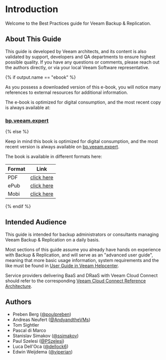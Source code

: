 # Introduction

Welcome to the Best Practices guide for Veeam Backup & Replication.

## About This Guide

This guide is developed by Veeam architects, and its content is also validated
by support, developers and QA departments to ensure highest possible quality. If
you have any questions or comments, please reach out the authors directly, or
via your local Veeam Software representative.

{% if output.name == "ebook" %}

As you possess a downloaded version of this e-book, you will notice many references
to external resources for additional information.

The e-book is optimized for
digital consumption, and the most recent copy is always available at:
### [bp.veeam.expert](http://bp.veeam.expert)

{% else %}

Keep in mind this book is optimized for digital consumption, and the most recent version is always
available on [bp.veeam.expert](http://bp.veeam.expert).

The book is available in different formats here:


| Format | Link |
| -------|------|
| PDF    | [click here](https://www.gitbook.com/download/pdf/book/veeam/veeam-backup-replication-best-practices) |
| ePub   | [click here](https://www.gitbook.com/download/epub/book/veeam/veeam-backup-replication-best-practices) |
| Mobi   | [click here](https://www.gitbook.com/download/mobi/book/veeam/veeam-backup-replication-best-practices) |


{% endif %}


## Intended Audience

This guide is intended for backup administrators or consultants managing Veeam
Backup & Replication on a daily basis.

Most sections of this guide assume you already have hands on experience with
Backup & Replication, and will serve as an "advanced user guide", meaning
that more basic usage information, system requirements and the like must be
found in [User Guide in Veeam Helpcenter](https://www.veeam.com/documentation-guides-datasheets.html).

Service providers delivering BaaS and DRaaS with Veeam Cloud Connect should
refer to the corresponding
[Veeam Cloud Connect Reference Architecture](https://www.veeam.com/wp-cloud-connect-reference-architecture-v9.html).

## Authors

* Preben Berg ([@poulpreben](https://twitter.com/poulpreben))
* Andreas Neufert ([@AndyandtheVMs](https://twitter.com/AndyandtheVMs))
* Tom Sightler
* Pascal di Marco
* Stanislav Simakov ([@ssimakov](https://twitter.com/AndyandtheVMs))
* Paul Szelesi ([@PSzelesi](https://twitter.com/PSzelesi))
* Luca Dell'Oca ([@dellock6](https://twitter.com/dellock6))
* Edwin Weijdema ([@viperian](https://twitter.com/viperian))
